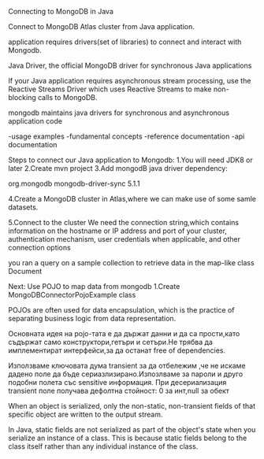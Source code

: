 Connecting to MongoDB in Java

Connect to MongoDB Atlas cluster from Java application.


application requires drivers(set of libraries) to connect and interact with Mongodb.


Java Driver, the official MongoDB driver for synchronous Java applications

If your Java application requires asynchronous stream processing, use the Reactive Streams Driver which uses Reactive Streams to make non-blocking calls to MongoDB.

mongodb maintains java drivers for synchronous and asynchronous application code

-usage examples
-fundamental concepts
-reference documentation
-api documentation

Steps to connect our Java application to Mongodb:
1.You will need JDK8 or later
2.Create mvn project
3.Add mongodB java driver dependency:

<dependencies>
    <dependency>
        <groupId>org.mongodb</groupId>
        <artifactId>mongodb-driver-sync</artifactId>
        <version>5.1.1</version>
    </dependency>
</dependencies>

4.Create a MongoDB cluster in Atlas,where we can make use of some samle datasets.

5.Connect to the cluster
We need the connection string,which contains information on the hostname or IP address and port of your cluster, authentication mechanism, user credentials when applicable, and other connection options

you ran a query on a sample collection to retrieve data in the map-like class Document

Next: Use POJO to map data from mongodb
1.Create MongoDBConnectorPojoExample class

POJOs are often used for data encapsulation, which is the practice of separating business logic from data representation.

Основната идея на pojo-тата е да държат данни и да са прости,като съдържат само конструктори,гетъри и сетъри.Не трябва да имплементират интерфейси,за да останат free of dependencies.

Използваме ключовата дума transient за да отбележим ,че не искаме дадено поле да бъде сериазлизирано.Изпозлваме за пароли и друго подобни полета със sensitive информация. При десериализация transient поле получава дефолтна стойност: 0 за инт,null за обект

When an object is serialized, only the non-static, non-transient fields of that specific object are written to the output stream.

In Java, static fields are not serialized as part of the object's state when you serialize an instance of a class. This is because static fields belong to the class itself rather than any individual instance of the class. 
